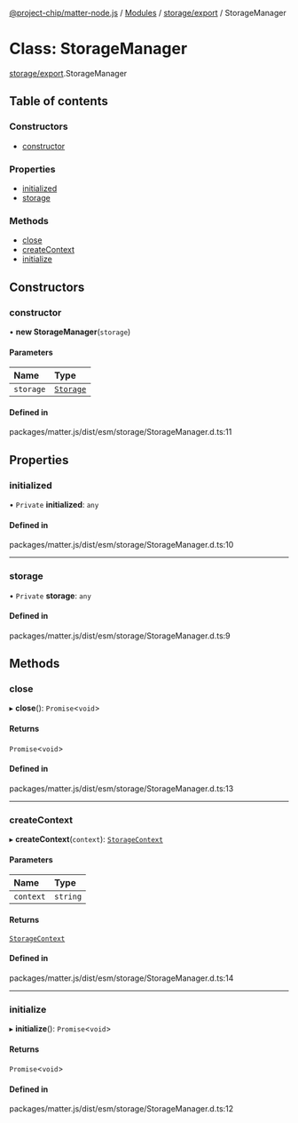 [@project-chip/matter-node.js](../README.md) / [Modules](../modules.md) / [storage/export](../modules/storage_export.md) / StorageManager

# Class: StorageManager

[storage/export](../modules/storage_export.md).StorageManager

## Table of contents

### Constructors

- [constructor](storage_export.StorageManager.md#constructor)

### Properties

- [initialized](storage_export.StorageManager.md#initialized)
- [storage](storage_export.StorageManager.md#storage)

### Methods

- [close](storage_export.StorageManager.md#close)
- [createContext](storage_export.StorageManager.md#createcontext)
- [initialize](storage_export.StorageManager.md#initialize)

## Constructors

### constructor

• **new StorageManager**(`storage`)

#### Parameters

| Name | Type |
| :------ | :------ |
| `storage` | [`Storage`](storage_export.Storage.md) |

#### Defined in

packages/matter.js/dist/esm/storage/StorageManager.d.ts:11

## Properties

### initialized

• `Private` **initialized**: `any`

#### Defined in

packages/matter.js/dist/esm/storage/StorageManager.d.ts:10

___

### storage

• `Private` **storage**: `any`

#### Defined in

packages/matter.js/dist/esm/storage/StorageManager.d.ts:9

## Methods

### close

▸ **close**(): `Promise`<`void`\>

#### Returns

`Promise`<`void`\>

#### Defined in

packages/matter.js/dist/esm/storage/StorageManager.d.ts:13

___

### createContext

▸ **createContext**(`context`): [`StorageContext`](storage_export.StorageContext.md)

#### Parameters

| Name | Type |
| :------ | :------ |
| `context` | `string` |

#### Returns

[`StorageContext`](storage_export.StorageContext.md)

#### Defined in

packages/matter.js/dist/esm/storage/StorageManager.d.ts:14

___

### initialize

▸ **initialize**(): `Promise`<`void`\>

#### Returns

`Promise`<`void`\>

#### Defined in

packages/matter.js/dist/esm/storage/StorageManager.d.ts:12
